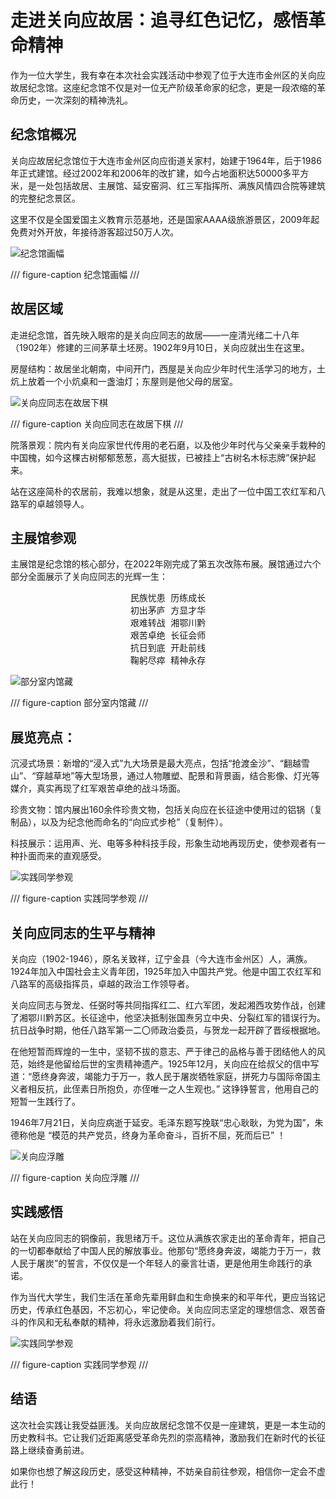 # 走进关向应故居：追寻红色记忆，感悟革命精神

作为一位大学生，我有幸在本次社会实践活动中参观了位于大连市金州区的关向应故居纪念馆。这座纪念馆不仅是对一位无产阶级革命家的纪念，更是一段浓缩的革命历史，一次深刻的精神洗礼。

## 纪念馆概况

关向应故居纪念馆位于大连市金州区向应街道关家村，始建于1964年，后于1986年正式建馆。经过2002年和2006年的改扩建，如今占地面积达50000多平方米，是一处包括故居、主展馆、延安窑洞、红三军指挥所、满族风情四合院等建筑的完整纪念景区。

这里不仅是全国爱国主义教育示范基地，还是国家AAAA级旅游景区，2009年起免费对外开放，年接待游客超过50万人次。

![纪念馆画幅](https://alivender-assets.oss-cn-beijing.aliyuncs.com/alivenderwww_github_io/asstes/blogs/Shehuishijian/IMG20250222142938.jpg)

/// figure-caption
纪念馆画幅
///

## 故居区域

走进纪念馆，首先映入眼帘的是关向应同志的故居——一座清光绪二十八年（1902年）修建的三间茅草土坯房。1902年9月10日，关向应就出生在这里。

房屋结构：故居坐北朝南，中间开门，西屋是关向应少年时代生活学习的地方，土炕上放着一个小炕桌和一盏油灯；东屋则是他父母的居室。

![关向应同志在故居下棋](https://alivender-assets.oss-cn-beijing.aliyuncs.com/alivenderwww_github_io/asstes/blogs/Shehuishijian/IMG20250222140844.jpg)

/// figure-caption
关向应同志在故居下棋
///

院落景观：院内有关向应家世代传用的老石磨，以及他少年时代与父亲亲手栽种的中国槐，如今这棵古树郁郁葱葱，高大挺拔，已被挂上“古树名木标志牌”保护起来。

站在这座简朴的农居前，我难以想象，就是从这里，走出了一位中国工农红军和八路军的卓越领导人。

## 主展馆参观

主展馆是纪念馆的核心部分，在2022年刚完成了第五次改陈布展。展馆通过六个部分全面展示了关向应同志的光辉一生：

<pre class="poetry" align="center">
民族忧患 历练成长
初出茅庐 方显才华
艰难转战 湘鄂川黔
艰苦卓绝 长征会师
抗日到底 开赴前线
鞠躬尽瘁 精神永存
</pre>

![部分室内馆藏](https://alivender-assets.oss-cn-beijing.aliyuncs.com/alivenderwww_github_io/asstes/blogs/Shehuishijian/IMG20250222135709.jpg)

/// figure-caption
部分室内馆藏
///

## 展览亮点：

沉浸式场景：新增的“浸入式”九大场景是最大亮点，包括“抢渡金沙”、“翻越雪山”、“穿越草地”等大型场景，通过人物雕塑、配景和背景画，结合影像、灯光等媒介，真实再现了红军艰苦卓绝的战斗场面。

珍贵文物：馆内展出160余件珍贵文物，包括关向应在长征途中使用过的铝锅（复制品），以及为纪念他而命名的“向应式步枪”（复制件）。

科技展示：运用声、光、电等多种科技手段，形象生动地再现历史，使参观者有一种扑面而来的直观感受。

![实践同学参观](https://alivender-assets.oss-cn-beijing.aliyuncs.com/alivenderwww_github_io/asstes/blogs/Shehuishijian/IMG20250222140549.jpg)

/// figure-caption
实践同学参观
///

## 关向应同志的生平与精神

关向应（1902-1946），原名关致祥，辽宁金县（今大连市金州区）人，满族。1924年加入中国社会主义青年团，1925年加入中国共产党。他是中国工农红军和八路军的高级指挥员，卓越的政治工作领导者。

关向应同志与贺龙、任弼时等共同指挥红二、红六军团，发起湘西攻势作战，创建了湘鄂川黔苏区。长征途中，他坚决抵制张国焘另立中央、分裂红军的错误行为。抗日战争时期，他任八路军第一二〇师政治委员，与贺龙一起开辟了晋绥根据地。

在他短暂而辉煌的一生中，坚韧不拔的意志、严于律己的品格与善于团结他人的风范，始终是他留给后世的宝贵精神遗产。1925年12月，关向应在给叔父的信中写道：“愿终身奔波，竭能力于万一，救人民于屠炭牺牲家庭，拼死力与国际帝国主义者相反抗，此侄素日所抱负，亦侄唯一之人生观也。” 这铮铮誓言，他用自己的短暂一生践行了。

1946年7月21日，关向应病逝于延安。毛泽东题写挽联“忠心耿耿，为党为国”，朱德称他是 “模范的共产党员，终身为革命奋斗，百折不屈，死而后已” ！

![关向应浮雕](https://alivender-assets.oss-cn-beijing.aliyuncs.com/alivenderwww_github_io/asstes/blogs/Shehuishijian/IMG20250222140022.jpg)

/// figure-caption
关向应浮雕
///

## 实践感悟

站在关向应同志的铜像前，我思绪万千。这位从满族农家走出的革命青年，把自己的一切都奉献给了中国人民的解放事业。他那句“愿终身奔波，竭能力于万一，救人民于屠炭”的誓言，不仅仅是一个年轻人的豪言壮语，更是他用生命践行的承诺。

作为当代大学生，我们生活在革命先辈用鲜血和生命换来的和平年代，更应当铭记历史，传承红色基因，不忘初心，牢记使命。关向应同志坚定的理想信念、艰苦奋斗的作风和无私奉献的精神，将永远激励着我们前行。

![实践同学参观](https://alivender-assets.oss-cn-beijing.aliyuncs.com/alivenderwww_github_io/asstes/blogs/Shehuishijian/IMG20250222143318.jpg)

/// figure-caption
实践同学参观
///

## 结语

这次社会实践让我受益匪浅。关向应故居纪念馆不仅是一座建筑，更是一本生动的历史教科书。它让我们近距离感受革命先烈的崇高精神，激励我们在新时代的长征路上继续奋勇前进。

如果你也想了解这段历史，感受这种精神，不妨亲自前往参观，相信你一定会不虚此行！